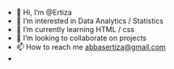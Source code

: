 - 👋 Hi, I’m @Ertiza
- 👀 I’m interested in Data Analytics / Statistics
- 🌱 I’m currently learning HTML / css
- 💞️ I’m looking to collaborate on projects
- 📫 How to reach me abbasertiza@gmail.com
- 

<!---
Ertiza/Ertiza is a ✨ special ✨ repository because its `README.md` (this file) appears on your GitHub profile.
You can click the Preview link to take a look at your changes.
--->
